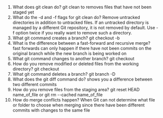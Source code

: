 1. What does git clean do? git clean to removes files that have not been staged yet
2. What do the -d and -f flags for git clean do? Remove untracked directories in addition to untracked files. If an untracked directory is managed by a different Git repository, it is not removed by default. Use -f option twice if you really want to remove such a directory.
3. What git command creates a branch? git checkout -b
4. What is the difference between a fast-forward and recursive merge? fast forwards can only happen if there have not been commits on the original branch while the new branch is being worked on
5. What git command changes to another branch? git checkout
6. How do you remove modified or deleted files from the working directory? git checkout
7. What git command deletes a branch? git branch -D
8. What does the git diff command do? shows you a difference between two different commits
9. How do you remove files from the staging area? git reset HEAD name_of_file or git rm --cached name_of_file
10. How do merge conflicts happen? When Git can not determine what file or folder to choose when merging since there have been different commits with changes to the same file